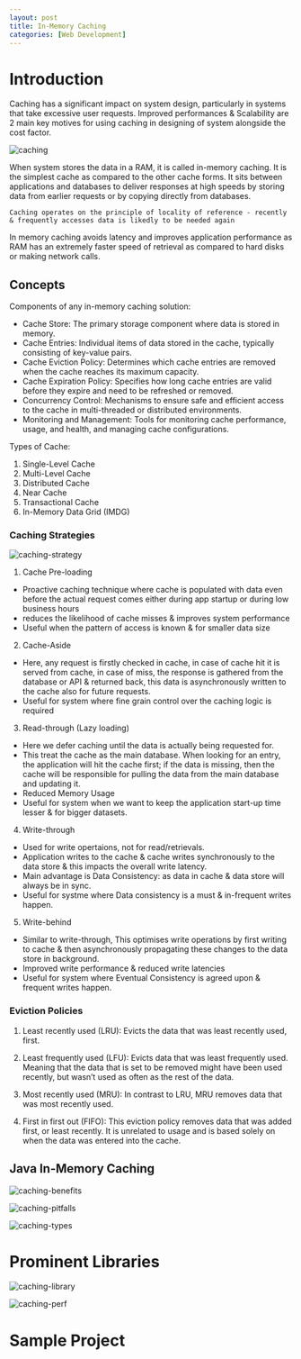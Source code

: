 ```yaml
---
layout: post
title: In-Memory Caching
categories: [Web Development]
---
```


# Introduction

Caching has a significant impact on system design, particularly in systems that take excessive user requests. Improved performances & Scalability are 2 main key motives for using caching in designing of system alongside the cost factor.

![caching](../assets/images/CACHE-1.png)


When system stores the data in a RAM, it is called in-memory caching. It is the simplest cache as compared to the other cache forms. It sits between applications and databases to deliver responses at high speeds by storing data from earlier requests or by copying directly from databases.

`Caching operates on the principle of locality of reference - recently & frequently accesses data is likedly to be needed again`

In memory caching avoids latency and improves application performance as RAM has an extremely faster speed of retrieval as compared to hard disks or making network calls.

## Concepts

Components of any in-memory caching solution:

- Cache Store: The primary storage component where data is stored in memory.
- Cache Entries: Individual items of data stored in the cache, typically consisting of key-value pairs.
- Cache Eviction Policy: Determines which cache entries are removed when the cache reaches its maximum capacity.
- Cache Expiration Policy: Specifies how long cache entries are valid before they expire and need to be refreshed or removed.
- Concurrency Control: Mechanisms to ensure safe and efficient access to the cache in multi-threaded or distributed environments.
- Monitoring and Management: Tools for monitoring cache performance, usage, and health, and managing cache configurations.

Types of Cache:

1. Single-Level Cache
2. Multi-Level Cache
3. Distributed Cache
4. Near Cache
5. Transactional Cache
6. In-Memory Data Grid (IMDG)

### Caching Strategies

![caching-strategy](../assets/images/CACHE-4.png)

1. Cache Pre-loading
- Proactive caching technique where cache is populated with data even before the actual request comes either during app startup or during low business hours
- reduces the likelihood of cache misses & improves system performance
- Useful when the pattern of access is known & for smaller data size

2. Cache-Aside
- Here, any request is firstly checked in cache, in case of cache hit it is served from cache, in case of miss, the response is gathered from the database or API & returned back, this data is asynchronously written to the cache also for future requests.
- Useful for system where fine grain control over the caching logic is required

3. Read-through (Lazy loading)
- Here we defer caching until the data is actually being requested for.
- This treat the cache as the main database. When looking for an entry, the application will hit the cache first; if the data is missing, then the cache will be responsible for pulling the data from the main database and updating it.
- Reduced Memory Usage
- Useful for system when we want to keep the application start-up time lesser & for bigger datasets.

4. Write-through
- Used for write opertaions, not for read/retrievals.
- Application writes to the cache & cache writes synchronously to the data store & this impacts the overall write latency.
- Main advantage is Data Consistency: as data in cache & data store will always be in sync.
- Useful for systme where Data consistency is a must & in-frequent writes happen.

5. Write-behind
- Similar to write-through, This optimises write operations by first writing to cache & then asynchronously propagating these changes to the data store in background.
- Improved write performance & reduced write latencies
- Useful for system where Eventual Consistency is agreed upon & frequent writes happen.

### Eviction Policies

1. Least recently used (LRU): Evicts the data that was least recently used, first.

2. Least frequently used (LFU): Evicts data that was least frequently used. Meaning that the data that is set to be removed might have been used recently, but wasn’t used as often as the rest of the data.

3. Most recently used (MRU): In contrast to LRU, MRU removes data that was most recently used.

4. First in first out (FIFO): This eviction policy removes data that was added first, or least recently. It is unrelated to usage and is based solely on when the data was entered into the cache.

## Java In-Memory Caching

![caching-benefits](../assets/images/CACHE-5.png)

![caching-pitfalls](../assets/images/CACHE-6.png)

![caching-types](../assets/images/CACHE-7.png)

# Prominent Libraries

![caching-library](../assets/images/CACHE-2.png)

![caching-perf](../assets/images/CACHE-3.png)

# Sample Project
